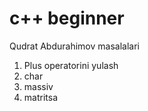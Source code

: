 # c++ beginner

Qudrat Abdurahimov masalalari

1. Plus operatorini yulash
2. char
3. massiv
4. matritsa
